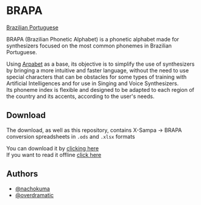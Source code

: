 ﻿
# BRAPA
[Brazilian Portuguese](README.md)

BRAPA (Brazilian Phonetic Alphabet) is a phonetic alphabet made for synthesizers focused on the most common phonemes in Brazilian Portuguese.

Using [Arpabet](https://en.wikipedia.org/wiki/ARPABET) as a base, its objective is to simplify the use of synthesizers by bringing a more intuitive and faster language, without the need to use special characters that can be obstacles for some types of training with Artificial Intelligences and for use in Singing and Voice Synthesizers.</br>
Its phoneme index is flexible and designed to be adapted to each region of the country and its accents, according to the user's needs.

## Download
The download, as well as this repository, contains X-Sampa -> BRAPA conversion spreadsheets in `.ods` and `.xlsx` formats

You can download it by [clicking here](https://github.com/overdramatic/BRAPA/archive/refs/heads/main.zip "Release")<br/>
If you want to read it offline [click here](SPREADSHEETS/PHONEMES.md)

## Authors

- [@nachokuma](https://github.com/nachokuma)
- [@overdramatic](https://github.com/overdramatic)

